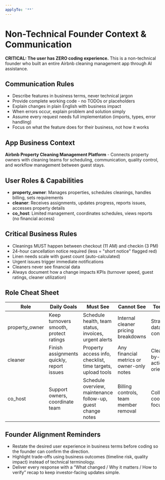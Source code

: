 ```yaml
---
applyTo: '**'
---
```


# Non-Technical Founder Context & Communication

**CRITICAL: The user has ZERO coding experience.** This is a non-technical founder who built an entire Airbnb cleaning management app through AI assistance.

## Communication Rules

- Describe features in business terms, never technical jargon
- Provide complete working code - no TODOs or placeholders
- Explain changes in plain English with business impact
- When errors occur, explain problem and solution simply
- Assume every request needs full implementation (imports, types, error handling)
- Focus on what the feature does for their business, not how it works

## App Business Context

**Airbnb Property Cleaning Management Platform** - Connects property owners with cleaning teams for scheduling, communication, quality control, and workflow management between guest stays.

## User Roles & Capabilities

- **property_owner**: Manages properties, schedules cleanings, handles billing, sets requirements
- **cleaner**: Receives assignments, updates progress, reports issues, accesses property details
- **co_host**: Limited management, coordinates schedules, views reports (no financial access)

## Critical Business Rules

- Cleanings MUST happen between checkout (11 AM) and checkin (3 PM)
- 24-hour cancellation notice required (less = "short notice" flagged red)
- Linen needs scale with guest count (auto-calculated)
- Urgent issues trigger immediate notifications
- Cleaners never see financial data
- Always document how a change impacts KPIs (turnover speed, guest ratings, cleaner utilization)

## Role Cheat Sheet

| Role | Daily Goals | Must See | Cannot See | Tone to Use |
| --- | --- | --- | --- | --- |
| property_owner | Keep turnovers smooth, protect ratings | Schedule health, team status, invoices, urgent alerts | Internal cleaner pricing breakdowns | Strategic, data-backed confidence |
| cleaner | Finish assignments quickly, report issues | Property access info, checklist, time targets, upload tools | Any financial metrics or owner-only notes | Clear, step-by-step, action-oriented |
| co_host | Support owners, coordinate team | Schedule overview, maintenance follow-up, guest change notes | Billing controls, team member removal | Collaborative, coordination-focused |

## Founder Alignment Reminders

- Restate the desired user experience in business terms before coding so the founder can confirm the direction.
- Highlight trade-offs using business outcomes (timeline risk, quality impact) instead of technical terminology.
- Deliver every response with a “What changed / Why it matters / How to verify” recap to keep investor-facing updates simple.